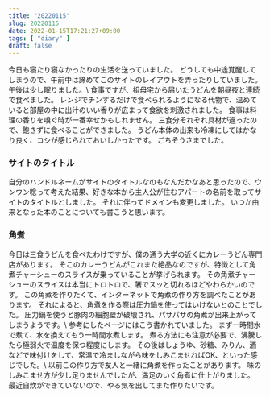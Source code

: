 ```yaml
---
title: "20220115"
slug: 20220115
date: 2022-01-15T17:21:27+09:00
tags: [ "diary" ]
draft: false
---
```


今日も寝たり寝なかったりの生活を送っていました。
どうしても中途覚醒してしまうので、午前中は諦めてこのサイトのレイアウトを弄ったりしていました。
午後は少し眠りました。\\
食事ですが、祖母宅から届いたうどんを朝昼夜と連続で食べました。
レンジでチンするだけで食べられるようになる代物で、温めていると部屋の中に出汁のいい香りが広まって食欲を刺激されました。
食事は料理の香りを嗅ぐ時が一番幸せかもしれません。
三食分それぞれ具材が違ったので、飽きずに食べることができました。
うどん本体の出来も冷凍にしてはかなり良く、コシが感じられておいしかったです。
ごちそうさまでした。

### サイトのタイトル
自分のハンドルネームがサイトのタイトルなのもなんだかなあと思ったので、ウンウン唸って考えた結果、好きな本から主人公が住むアパートの名前を取ってサイトのタイトルとしました。
それに伴ってドメインも変更しました。
いつか由来となった本のことについても書こうと思います。

### 角煮
今日は三食うどんを食べたわけですが、僕の通う大学の近くにカレーうどん専門店があります。
そこのカレーうどんがこれまた絶品なのですが、特徴として角煮チャーシューのスライスが乗っていることが挙げられます。
その角煮チャーシューのスライスは本当にトロトロで、箸でスッと切れるほどやわらかいのです。
この角煮を作りたくて、インターネットで角煮の作り方を調べたことがあります。
それによると、角煮を作る際は圧力鍋を使ってはいけないとのことでした。
圧力鍋を使うと豚肉の細胞壁が破壊され、パサパサの角煮が出来上がってしまうようです。\\
参考にしたページにはこう書かれていました。
まず一時間水で煮て、水を換えてもう一時間水煮します。
煮る方法にも注意が必要で、沸騰したら極弱火で温度を保つ程度にします。
その後はしょうゆ、砂糖、みりん、酒などで味付けをして、常温で冷ましながら味をしみこませればOK、といった感じでした。\\
以前この作り方で友人と一緒に角煮を作ったことがあります。
味のしみこませ方が少し足りませんでしたが、満足のいく角煮に仕上がりました。
最近自炊ができていないので、やる気を出してまた作りたいです。